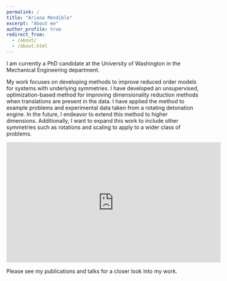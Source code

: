 ```yaml
---
permalink: /
title: "Ariana Mendible"
excerpt: "About me"
author_profile: true
redirect_from: 
  - /about/
  - /about.html
---
```


I am currently a PhD candidate at the University of Washington in the Mechanical Engineering department. 

My work focuses on developing methods to improve reduced order models for systems with underlying symmetries. I have developed an unsupervised, optimization-based method for improving dimensionality reduction methods when translations are present in the data. I have applied the method to example problems and experimental data taken from a rotating detonation engine. In the future, I endeavor to extend this method to higher dimensions. Additionally, I want to expand this work to include other symmetries such as rotations and scaling to apply to a wider class of problems. 

<iframe width="560" height="315" src="https://www.youtube.com/embed/bfeT_4k61N0" frameborder="0" allow="accelerometer; autoplay; clipboard-write; encrypted-media; gyroscope; picture-in-picture" allowfullscreen></iframe>

Please see my publications and talks for a closer look into my work. 
